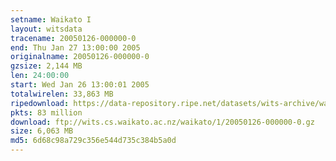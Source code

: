 ```yaml
---
setname: Waikato I
layout: witsdata
tracename: 20050126-000000-0
end: Thu Jan 27 13:00:00 2005
originalname: 20050126-000000-0
gzsize: 2,144 MB
len: 24:00:00
start: Wed Jan 26 13:00:01 2005
totalwirelen: 33,863 MB
ripedownload: https://data-repository.ripe.net/datasets/wits-archive/waikato/1/20050126-000000-0.gz
pkts: 83 million
download: ftp://wits.cs.waikato.ac.nz/waikato/1/20050126-000000-0.gz
size: 6,063 MB
md5: 6d68c98a729c356e544d735c384b5a0d
---
```

